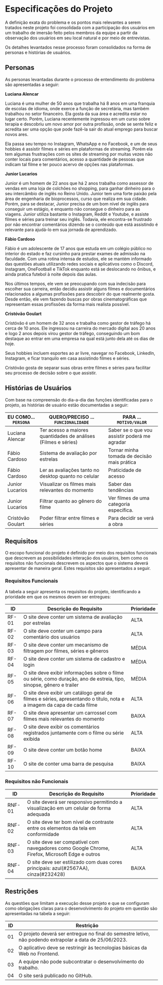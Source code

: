 # Especificações do Projeto

A definição exata do problema e os pontos mais relevantes a serem tratados neste projeto foi consolidada com a participação dos usuários em um trabalho de imersão feito pelos membros da equipe a partir da observação dos usuários em seu local natural e por meio de entrevistas. 

Os detalhes levantados nesse processo foram consolidados na forma de personas e histórias de usuários. 

## Personas

As personas levantadas durante o processo de entendimento do problema são apresentadas a seguir: 


**Luciana Alencar** 

Luciana é uma mulher de 50 anos que trabalha há 8 anos em uma franquia de escolas de idioma, onde exerce a função de secretária, mas também trabalhou no setor financeiro. Ela gosta da sua área e acredita estar no lugar certo. Porém, Luciana recentemente ingressou em um curso sobre terapia e descobriu um novo amor por outra profissão, onde se sente feliz e acredita ser uma opção que pode fazê-la sair do atual emprego para buscar novos ares.  

Ela passa seu tempo no Instagram, WhatsApp e no Facebook, e um de seus hobbies é assistir filmes e séries em plataformas de streaming. Porém ela tem algumas frustrações com os sites de streaming por muitas vezes não conter locais para comentários, acesso a quantidade de pessoas que indicam tal filme e ter pouco acervo de opções nas plataformas. 


**Junior Lucarios** 

Junior é um homem de 22 anos que há 2 anos trabalha como assessor de vendas em uma loja de colchões no shopping, para ganhar dinheiro para o seu intercâmbio de inglês no Reino Unido. Junior tem uma forte paixão pela área de engenharia de bioprocessos, curso que realiza em sua cidade. Porém, para se destacar, Junior precisa de um bom nível de inglês para conseguir um estágio, e enquanto não consegue o dinheiro para as viagens. Junior utiliza bastante o Instagram, Reddit e Youtube, e assiste filmes e séries para treinar seu inglês. Todavia, ele encontra-se frustrado por não encontrar comentários dizendo se o conteúdo que está assistindo é relevante para ajudá-lo em sua jornada de aprendizado. 


**Fábio Cardoso** 

Fábio é um adolescente de 17 anos que estuda em um colégio público no interior do estado e faz cursinho para prestar exames de admissão na faculdade. Com uma rotina intensa de estudos, ele se mantém informado das questões atuais utilizando redes sociais e aplicativos como o Discord, Instagram, OneFootball e TikTok enquanto está se deslocando no ônibus, e ainda pratica futebol à noite depois das aulas.  

Nos últimos tempos, ele vem se preocupando com sua indecisão para escolher sua carreira, então decidiu assistir alguns filmes e documentários relacionados a algumas profissões para descobrir do que realmente gosta. Desde então, ele vem fazendo buscas por obras cinematográficas que representam essas profissões da forma mais realista possível. 

 
**Cristóvão Goulart** 

Cristóvão é um homem de 32 anos e trabalha como gestor de tráfego há cerca de 10 anos. Ele ingressou na carreira do mercado digital aos 20 anos e logo 2 anos depois virou gestor de tráfego, conseguindo um bom destaque ao entrar em uma empresa na qual está junto dela até os dias de hoje.  

Seus hobbies incluem esportes ao ar livre, navegar no Facebook, LinkedIn, Instagram, e ficar tranquilo em casa assistindo filmes e séries. 

Cristóvão gosta de separar suas obras entre filmes e séries para facilitar seu processo de decisão sobre o que assistir.

## Histórias de Usuários

Com base na compreensão do dia-a-dia das funções identificadas para o projeto, as histórias de usuário estão documentadas a seguir: 

|EU COMO... `PERSONA`| QUERO/PRECISO ... `FUNCIONALIDADE` |PARA ... `MOTIVO/VALOR`                 |
|--------------------|------------------------------------|----------------------------------------|
|Luciana Alencar     | Ter acesso a maiores quantidades de análises (Filmes e séries) | Saber se o que vou assistir poderá me agradar |
|Fábio Cardoso       | Sistema de avaliação por estrelas  | Tornar minha tomada de decisão mais prática |
|Fábio Cardoso       | Ler as avaliações tanto no desktop quanto no celular  | Praticidade de acesso |
|Junior Lucarios     | Visualizar os filmes mais relevantes do momento   | Saber das tendências |
|Junior Lucarios     | Filtrar quanto ao gênero do filme  | Ver filmes de uma categoria específica. |
|Cristóvão Goulart   | Poder filtrar entre filmes e séries | Para decidir se verá a obra |


## Requisitos

O escopo funcional do projeto é definido por meio dos requisitos funcionais que descrevem as possibilidades interação dos usuários, bem como os requisitos não funcionais descrevem os aspectos que o sistema deverá apresentar de maneira geral. Estes requisitos são apresentados a seguir.

 
### Requisitos Funcionais

A tabela a seguir apresenta os requisitos do projeto, identificando a prioridade em que os mesmos devem ser entregues: 

|ID     | Descrição do Requisito | Prioridade |
|-------|------------------------|----|
|RF-01| O site deve conter um sistema de avaliação por estrelas | ALTA | 
|RF-02| O site deve conter um campo para comentário dos usuários | ALTA |
|RF-03| O site deve conter um mecanismo de filtragem por filmes, séries e gêneros | MÉDIA |
|RF-04| O site deve conter um sistema de cadastro e login | MÉDIA |
|RF-05| O site deve exibir informações sobre o filme ou série, como duração, ano de estreia, tipo, sinopse, gênero e trailer | MÉDIA |
|RF-06| O site deve exibir um catálogo geral de filmes e séries, apresentando o título, nota e a imagem da capa de cada filme | ALTA |
|RF-07| O site deve apresentar um carrossel com filmes mais relevantes do momento | BAIXA |
|RF-08| O site deve exibir os comentários registrados juntamente com o filme ou série exibida | ALTA |
|RF-09| O site deve conter um botão home | BAIXA |
|RF-10| O site de conter uma barra de pesquisa | BAIXA |


### Requisitos não Funcionais

|ID     | Descrição do Requisito  | Prioridade |
|-------|-------------------------|----|
|RNF-01| O site deverá ser responsivo permitindo a visualização em um celular de forma adequada  | ALTA | 
|RNF-02| O site deve ter bom nível de contraste entre os elementos da tela em conformidade | ALTA | 
|RNF-03| O site deve ser compatível com navegadores como Google Chrome, Firefox, Microsoft Edge e outros |  ALTA |
|RNF-04| O site deve ser estilizado com duas cores principais: azul(#2567AA), cinza(#232428)  |  BAIXA |


## Restrições

As questões que limitam a execução desse projeto e que se configuram como obrigações claras para o desenvolvimento do projeto em questão são apresentadas na tabela a seguir: 

|ID| Restrição                                             |
|--|-------------------------------------------------------|
|01| O projeto deverá ser entregue no final do semestre letivo, não podendo extrapolar a data de 25/06/2023.  |
|02| O aplicativo deve se restringir às tecnologias básicas da Web no Frontend.        |
|03| A equipe não pode subcontratar o desenvolvimento do trabalho.       |
|04| O site será publicado no GitHub.         |



